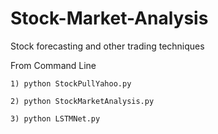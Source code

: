 # Stock-Market-Analysis

Stock forecasting and other trading techniques

From Command Line

    1) python StockPullYahoo.py
    
    2) python StockMarketAnalysis.py
    
    3) python LSTMNet.py
